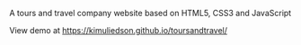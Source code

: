 A tours and travel company website based on HTML5, CSS3 and JavaScript

View demo at https://kimuliedson.github.io/toursandtravel/
